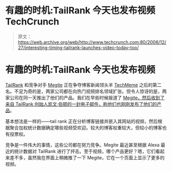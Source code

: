 # 有趣的时机:TailRank 今天也发布视频 TechCrunch

> 原文：<https://web.archive.org/web/http://www.techcrunch.com:80/2006/12/27/interesting-timing-tailrank-launches-video-today-too/>

# 有趣的时机:TailRank 今天也发布视频

 [](https://web.archive.org/web/20220929082023/http://www.tailrank.com/) [TailRank](https://web.archive.org/web/20220929082023/http://www.tailrank.com/) 和竞争对手 [Megite](https://web.archive.org/web/20220929082023/http://www.megite.com/) 正在争夺博客新闻领头羊 [TechMeme](https://web.archive.org/web/20220929082023/http://www.techmeme.com/) 之后的第二名。不足为奇的是，两家公司都在向热门视频排名领域扩张。但令人惊讶的是，两家公司在同一天推出了他们的产品。我们在早些时候报道了 [Megite，然后收到了来自 TailRank 创始人凯文·伯顿的一封电子邮件，称他们](https://web.archive.org/web/20220929082023/http://www.beta.techcrunch.com/2006/12/26/megites-alternative-way-to-rank-popular-videos/)[也刚刚发布了他们的产品](https://web.archive.org/web/20220929082023/http://video.tailrank.com/)。

基本想法是一样的——tail rank 正在分析博客链接并嵌入其网站的视频，然后根据聚合加权统计数据确定哪些视频受欢迎。较大的博客权重较大，但较小的博客也有投票权。

竞争是一件伟大的事情，这些公司都在努力竞争。Megite 最近甚至根据 Alexa 最近的统计数据对 TailRank 进行了抨击。至于视频，哪个产品更好？嗯，它们看起来差不多，虽然我在界面上稍微推了一下 Megite，它在一个页面上显示了更多的视频。